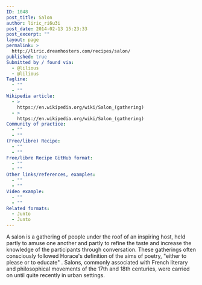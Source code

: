 ```yaml
---
ID: 1048
post_title: Salon
author: liric_ri6u3i
post_date: 2014-02-13 15:23:33
post_excerpt: ""
layout: page
permalink: >
  http://liric.dreamhosters.com/recipes/salon/
published: true
Submitted by / found via:
  - @lilious
  - @lilious
Tagline:
  - ""
  - ""
Wikipedia article:
  - >
    https://en.wikipedia.org/wiki/Salon_(gathering)
  - >
    https://en.wikipedia.org/wiki/Salon_(gathering)
Community of practice:
  - ""
  - ""
(Free/libre) Recipe:
  - ""
  - ""
Free/libre Recipe GitHub format:
  - ""
  - ""
Other links/references, examples:
  - ""
  - ""
Video example:
  - ""
  - ""
Related formats:
  - Junto
  - Junto
---
```

A salon is a gathering of people under the roof of an inspiring host, held partly to amuse one another and partly to refine the taste and increase the knowledge of the participants through conversation. These gatherings often consciously followed Horace's definition of the aims of poetry, "either to please or to educate" . Salons, commonly associated with French literary and philosophical movements of the 17th and 18th centuries, were carried on until quite recently in urban settings.